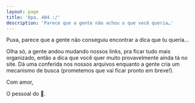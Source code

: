 ```yaml
---
layout: page
title: 'Opa, 404 :/'
description: 'Parece que a gente não achou o que você queria…'
---
```


Puxa, parece que a gente não conseguiu encontrar a dica que tu queria…

Olha só, a gente andou mudando nossos links, pra ficar tudo mais organizado, então a dica que você quer muito provavelmente ainda tá no site. Dá uma conferida nos nossos arquivos enquanto a gente cria um mecanismo de busca (prometemos que vai ficar pronto em breve!).

Com amor,

O pessoal do :bread:.
